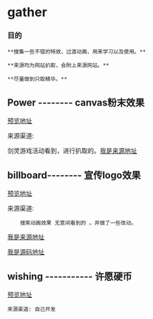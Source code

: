 # gather



### 目的

	**搜集一些不错的特效，过渡动画，用来学习以及使用。**
	
	**来源均为网站扒取，会附上来源网站。**
	
	**尽量做到只取精华。**






## Power  --------   canvas粉末效果  

 [预览地址](https://alansean.github.io/gather/powder/index.html)

 来源渠道:

   剑灵游戏活动看到，进行扒取的。[我是来源地址](http://bns.qq.com/cp/a20180612happynight/index.htm)

				

## billboard--------   宣传logo效果  

 [预览地址](https://alansean.github.io/gather/billboard/index.html)

 来源渠道:

   		搜索动画效果 无意间看到的 。并做了一些改动。

[我是来源地址](https://segmentfault.com/a/1190000011575074)

[我是源码地址](https://github.com/shiyangzhaoa/billboard)

## wishing ----------- 许愿硬币

  [预览地址](https://alansean.github.io/gather/wishing/index.html)

	来源渠道: 自己开发
